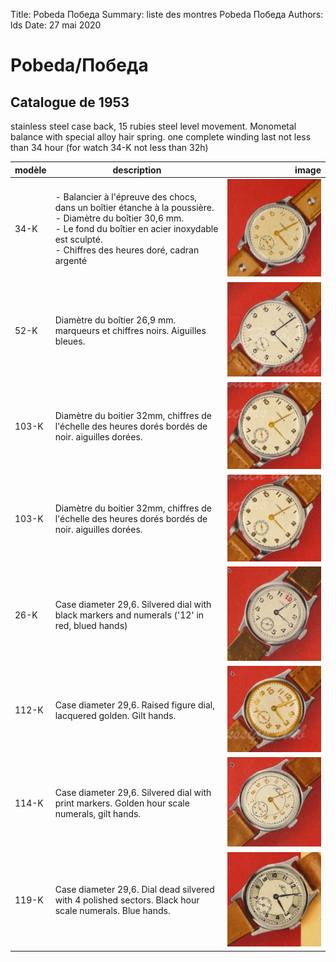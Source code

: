 Title:   Pobeda Победа
Summary: liste des montres Pobeda Победа
Authors: lds
Date:    27 mai 2020

# Pobeda/Победа

## Catalogue de 1953

stainless steel case back, 15 rubies steel level movement. Monometal balance with special alloy hair spring. one complete winding last not less than 34 hour (for watch 34-K not less than 32h)

| modèle        | description           | image  |
| ------------- |-------------| -----:|
| 34-K       | - Balancier à l'épreuve des chocs, dans un boîtier étanche à la poussière. <br> - Diamètre du boîtier 30,6 mm. <br> - Le fond du boîtier en acier inoxydable est sculpté. <br> -  Chiffres des heures doré, cadran argenté  |![34-K](images/pobeda/34-K.png "34-K") |
| 52-K       | Diamètre du boîtier 26,9 mm. marqueurs et chiffres noirs. Aiguilles bleues. |![34-K](images/pobeda/52-K.png "34-K") |
| 103-K       | Diamètre du boitier 32mm, chiffres de l'échelle des heures dorés bordés de noir. aiguilles dorées.|![103-K](images/pobeda/103-K.png "103-K") |
| 103-K       | Diamètre du boitier 32mm, chiffres de l'échelle des heures dorés bordés de noir. aiguilles dorées.|![103-K](images/pobeda/103-K.png "103-K") |
| 26-K       | Case diameter 29,6. Silvered dial with black markers and numerals ('12' in red, blued hands)|![26-K](images/pobeda/26-K.png "26-K") |
| 112-K       | Case diameter 29,6. Raised figure dial, lacquered golden. Gilt hands.|![112-K](images/pobeda/112-K.png "112-K") |
| 114-K       | Case diameter 29,6. Silvered dial with print markers. Golden hour scale numerals, gilt hands.|![114-K](images/pobeda/114-K.png "114-K") |
| 119-K       | Case diameter 29,6. Dial dead silvered with 4 polished sectors. Black hour scale numerals. Blue hands.|![119-K](images/pobeda/119-K.png "119-K") |

